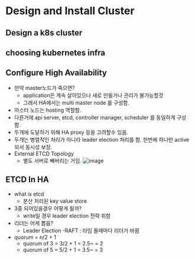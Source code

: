 # Design and Install Cluster

## Design a k8s cluster

## choosing kubernetes infra

## Configure High Availability
- 만약 master노드가 죽으면?
  - application은 계속 살아있으나 새로 만들거나 관리가 불가능할것
  - 그래서 HA에서는 multi master node 를 구성함.
- 마스터 노드는 hosting 역할함.
- 다른거에 api server, etcd, controller manager, scheduler 를 동일하게 구성함.
- 두개에 도달하기 위해 HA proxy 등을 고려할수 있음.
- 두개는 병렬적인 처리가 아니라 leader election 처리를 함. 한번에 하나만 active 되서 동시성 보장.
- External ETCD Topology
  - 별도 서버로 빼버리는 거임.
![image](https://github.com/rlarudgkswkd/CKA_study/assets/48428850/361b83d6-f1c8-45fc-93b0-9ed712e87f3b)

## ETCD In HA
- what is etcd
  - 분산 처리된 key value store
- 3중 되어있을경우 어떻게 될까?
  - write일 경우 leader election 전략 취함
- 리더는 어케 뽑음?
  - Leader Election -RAFT : 타임 돌때마다 리더가 바뀜
- quorum = n/2 + 1
  - quorum of 3 = 3/2 + 1 = 2.5~ = 2
  - quorum of 5 = 5/2 + 1 = 3.5~ = 3
